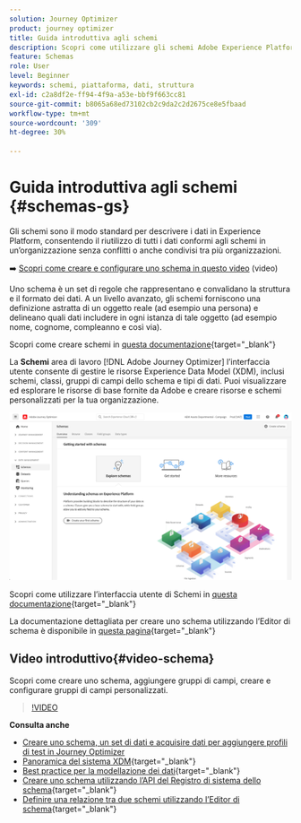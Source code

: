 ```yaml
---
solution: Journey Optimizer
product: journey optimizer
title: Guida introduttiva agli schemi
description: Scopri come utilizzare gli schemi Adobe Experience Platform in Adobe Journey Optimizer
feature: Schemas
role: User
level: Beginner
keywords: schemi, piattaforma, dati, struttura
exl-id: c2a8df2e-ff94-4f9a-a53e-bbf9f663cc81
source-git-commit: b8065a68ed73102cb2c9da2c2d2675ce8e5fbaad
workflow-type: tm+mt
source-wordcount: '309'
ht-degree: 30%

---
```


# Guida introduttiva agli schemi {#schemas-gs}

Gli schemi sono il modo standard per descrivere i dati in Experience Platform, consentendo il riutilizzo di tutti i dati conformi agli schemi in un’organizzazione senza conflitti o anche condivisi tra più organizzazioni.

➡️ [Scopri come creare e configurare uno schema in questo video](#video-schema) (video)

Uno schema è un set di regole che rappresentano e convalidano la struttura e il formato dei dati. A un livello avanzato, gli schemi forniscono una definizione astratta di un oggetto reale (ad esempio una persona) e delineano quali dati includere in ogni istanza di tale oggetto (ad esempio nome, cognome, compleanno e così via).

Scopri come creare schemi in [questa documentazione](https://experienceleague.adobe.com/docs/experience-platform/xdm/schema/composition.html?lang=it){target="_blank"}

La **Schemi** area di lavoro [!DNL Adobe Journey Optimizer] l’interfaccia utente consente di gestire le risorse Experience Data Model (XDM), inclusi schemi, classi, gruppi di campi dello schema e tipi di dati. Puoi visualizzare ed esplorare le risorse di base fornite da Adobe e creare risorse e schemi personalizzati per la tua organizzazione.

![](assets/schemas-home.png)

Scopri come utilizzare l’interfaccia utente di Schemi in [questa documentazione](https://experienceleague.adobe.com/docs/experience-platform/xdm/ui/overview.html){target="_blank"}

La documentazione dettagliata per creare uno schema utilizzando l’Editor di schema è disponibile in [questa pagina](https://experienceleague.adobe.com/docs/experience-platform/xdm/tutorials/create-schema-ui.html?lang=it){target="_blank"}


## Video introduttivo{#video-schema}

Scopri come creare uno schema, aggiungere gruppi di campi, creare e configurare gruppi di campi personalizzati.

>[!VIDEO](https://video.tv.adobe.com/v/334461?quality=12)

**Consulta anche**

* [Creare uno schema, un set di dati e acquisire dati per aggiungere profili di test in Journey Optimizer](../segment/creating-test-profiles.md)
* [Panoramica del sistema XDM](https://experienceleague.adobe.com/docs/experience-platform/xdm/home.html?lang=it){target="_blank"}
* [Best practice per la modellazione dei dati](https://experienceleague.adobe.com/docs/experience-platform/xdm/schema/best-practices.html){target="_blank"}
* [Creare uno schema utilizzando l’API del Registro di sistema dello schema](https://experienceleague.adobe.com/docs/experience-platform/xdm/tutorials/create-schema-api.html){target="_blank"}
* [Definire una relazione tra due schemi utilizzando l’Editor di schema](https://experienceleague.adobe.com/docs/experience-platform/xdm/tutorials/relationship-ui.html){target="_blank"}
